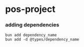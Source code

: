 # pos-project

### adding dependencies

```
bun add dependency_name
bun add -d @types/dependency_name
```
